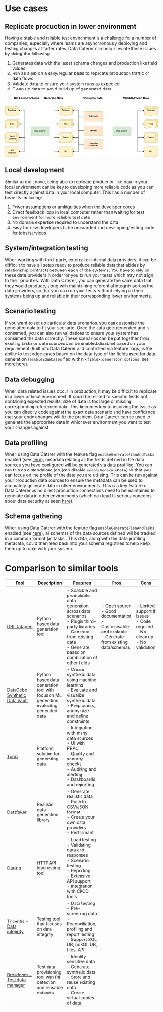 # Use cases

## Replicate production in lower environment

Having a stable and reliable test environment is a challenge for a number of companies, especially where teams are
asynchronously deploying and testing changes at faster rates. Data Caterer can help alleviate these issues by doing
the following:

1. Generates data with the latest schema changes and production like field values
2. Run as a job on a daily/regular basis to replicate production traffic or data flows
3. Validate data to ensure your system runs as expected
4. Clean up data to avoid build up of generated data

![Replicate production flow](../diagrams/use_case_replicate_production.drawio.png "Get latest schemas, generate data, validate and clean data")

## Local development

Similar to the above, being able to replicate production like data in your local environment can be key to developing
more reliable code as you can test directly against data in your local computer. This has a number of benefits
including:

1. Fewer assumptions or ambiguities when the developer codes
2. Direct feedback loop in local computer rather than waiting for test environment for more reliable test data
3. No domain expertise required to understand the data
4. Easy for new developers to be onboarded and developing/testing code for jobs/services

## System/integration testing

When working with third-party, external or internal data providers, it can be difficult to have all setup ready to
produce reliable data that abides by relationship contracts between each of the systems. You have to rely on these data
providers in order for you to run your tests which may not align to their priorities. With Data Caterer, you can
generate the same data that they would produce, along with maintaining referential integrity across the data providers,
so that you can run your tests without relying on their systems being up and reliable in their corresponding
lower environments.

## Scenario testing

If you want to set up particular data scenarios, you can customise the generated data to fit your scenario. Once the
data gets generated and is consumed, you can also run validations to ensure your system has consumed the data correctly.
These scenarios can be put together from existing tasks or data sources can be enabled/disabled based on your
requirement. Built into Data Caterer and controlled via feature flags, is the ability to test edge cases based on the
data type of the fields used for data generation (`enableEdgeCases` flag within `<field>.generator.options`, see more
[here](../setup/generator/generator.md)).

## Data debugging

When data related issues occur in production, it may be difficult to replicate in a lower or local environment. It could
be related to specific fields not containing expected results, size of data is too large or missing corresponding
referenced data. This becomes key to resolving the issue as you can directly code against the exact data scenario and
have confidence that your code changes will fix the problem. Data Caterer can be used to generate the appropriate data
in whichever environment you want to test your changes against.

## Data profiling

When using Data Caterer with the feature flag `enableGeneratePlanAndTasks` enabled
(see [here](../setup/configuration.md)), metadata relating all the fields defined in the data sources you have
configured will be generated via data profiling. You can run this as a standalone job (can disable `enableGenerateData`) 
so that you can focus on the profile of the data you are utilising. This can be run against your production data sources 
to ensure the metadata can be used to accurately generate data in other environments. This is a key feature of Data 
Caterer as no direct production connections need to be maintained to generate data in other environments (which can 
lead to serious concerns about data security as seen [here](business-value.md)).

## Schema gathering

When using Data Caterer with the feature flag `enableGeneratePlanAndTasks` enabled
(see [here](../setup/configuration.md)), all schemas of the data sources defined will be tracked in a common format (as
tasks). This data, along with the data profiling metadata, could then feed back into your schema registries to help keep
them up to date with your system.

# Comparison to similar tools

| Tool                                                                                                            | Description                                                                              | Features                                                                                                                                                                               | Pros                                                                                                          | Cons                                                                               |
|-----------------------------------------------------------------------------------------------------------------|------------------------------------------------------------------------------------------|----------------------------------------------------------------------------------------------------------------------------------------------------------------------------------------|---------------------------------------------------------------------------------------------------------------|------------------------------------------------------------------------------------|
| [DBLDatagen](https://github.com/databrickslabs/dbldatagen)                                                      | Python based data generation tool                                                        | - Scalable and predictable data generation across data scenarios<br>- Plugin third-party libraries<br>- Generate from existing data<br>- Generate based on combination of other fields | - Open source<br>- Good documentation<br>- Customisable and scalable<br>- Generate from existing data/schemas | - Limited support if issues<br>- Code required<br>- No clean up<br>- No validation |
| [DataCebo Synthetic Data Vault](https://docs.sdv.dev/sdv/)                                                      | Python based data generation tool with focus on ML generation, evaluating generated data | - Create synthetic data using machine learning<br>- Evaluate and visualize synthetic data<br>- Preprocess, anonymize and define constraints                                            |                                                                                                               |                                                                                    |
| [Tonic](https://www.tonic.ai/)                                                                                  | Platform solution for generating data                                                    | - Integration with many data sources<br>- UI with RBAC<br>- Quality and security checks<br>- Auditing and alerting<br>- Dashboards and reporting                                       |                                                                                                               |                                                                                    |
| [Datafaker](https://www.datafaker.net/documentation/getting-started/)                                           | Realistic data generation library                                                        | - Generate realistic data<br>- Push to CSV/JSON format<br>- Create your own data providers<br>- Performant                                                                             |                                                                                                               |                                                                                    |
| [Gatling](https://gatling.io/)                                                                                  | HTTP API load testing tool                                                               | - Load testing<br>- Validating data and responses<br>- Scenario testing<br>- Reporting<br>- Extensive API support<br>- Integration with CI/CD tools                                    |                                                                                                               |                                                                                    |
| [Tricentis - Data integrity](https://www.tricentis.com/products/data-integrity)                                 | Testing tool that focuses on data integrity                                              | - Data testing<br>- Pre-screening data<br>- Reconciliation, profiling and report testing<br>- Support SQL DB, noSQL DB, files, API                                                     |                                                                                                               |                                                                                    |
| [Broadcom - Test data manager](https://www.broadcom.com/products/software/continuous-testing/test-data-manager) | Test data provisioning tool with PII detection and reusable datasets                     | - Identify sensitive data<br>- Generate synthetic data<br>- Store and reuse existing data<br>- Create virtual copies of data                                                           |                                                                                                               |                                                                                    |
